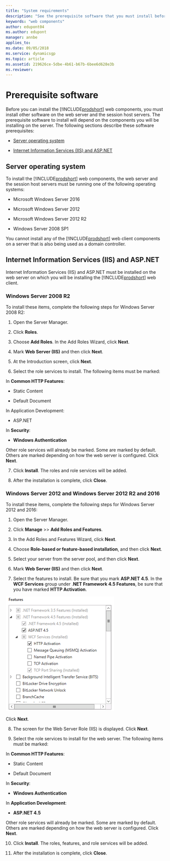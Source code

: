 ```yaml
---
title: "System requirements"
description: "See the prerequisite software that you must install before you can deploy Dynamics GP web components."
keywords: "web components"
author: edupont04
ms.author: edupont
manager: annbe
applies_to: 
ms.date: 09/05/2018
ms.service: dynamicsgp
ms.topic: article
ms.assetid: 219626ce-5dbe-4b61-b67b-6bee6d628e3b
ms.reviewer: 
---
```

<span id="_Toc498953296" class="anchor"></span>

# Prerequisite software

Before you can install the [!INCLUDE[prodshort](../includes/prodshort.md)] web components, you must install other software on the web server and the session host servers. The prerequisite software to install will depend on the components you will be installing on the server. The following sections describe these software prerequisites:

-   [Server operating system](#server-operating-system)  

-   [Internet Information Services (IIS) and ASP.NET](#internet-information-services-iis-and-asp.net)  

## Server operating system

To install the [!INCLUDE[prodshort](../includes/prodshort.md)] web components, the web server and the session host servers must be running one of the following operating systems:

-   Microsoft Windows Server 2016

-   Microsoft Windows Server 2012

-   Microsoft Windows Server 2012 R2

-   Windows Server 2008 SP1

You cannot install any of the [!INCLUDE[prodshort](../includes/prodshort.md)] web client components on a server that is also being used as a domain controller.

## Internet Information Services (IIS) and ASP.NET

Internet Information Services (IIS) and ASP.NET must be installed on the web server on which you will be installing the [!INCLUDE[prodshort](../includes/prodshort.md)] web client.

### Windows Server 2008 R2

To install these items, complete the following steps for Windows Server 2008 R2:

1. Open the Server Manager.

2. Click **Roles**.

3. Choose **Add Roles**. In the Add Roles Wizard, click **Next**.

4. Mark **Web Server (IIS)** and then click **Next**.

5. At the Introduction screen, click **Next**.

6. Select the role services to install. The following items must be marked:

In **Common HTTP Features**:

-   Static Content

-   Default Document

In Application Development:

-   ASP.NET

In **Security**:

- **Windows Authentication**

Other role services will already be marked. Some are marked by default. Others are marked depending on how the web server is configured. Click **Next**.

7. Click **Install**. The roles and role services will be added.

8. After the installation is complete, click **Close**.

### Windows Server 2012 and Windows Server 2012 R2 and 2016

To install these items, complete the following steps for Windows Server 2012 and 2016:

1. Open the Server Manager.

2. Click **Manage** &gt;&gt; **Add Roles and Features**.

3. In the Add Roles and Features Wizard, click **Next**.

4. Choose **Role-based or feature-based installation**, and then click **Next**.

5. Select your server from the server pool, and then click **Next**.

6. Mark **Web Server (IIS)** and then click **Next**.

7. Select the features to install. Be sure that you mark **ASP.NET 4.5**. In the **WCF Services** group under .**NET Framework 4.5 Features**, be sure that you have marked **HTTP Activation**.

![shows how you can modify the settings for .net framework 4.5.](media/install-dotnet.png "Deployment")  

Click **Next**.

8. The screen for the Web Server Role (IIS) is displayed. Click **Next**.

9. Select the role services to install for the web server. The following items must be marked:

In **Common HTTP Features**:

-   Static Content

-   Default Document

In **Security**:

- **Windows Authentication**

In **Application Development**:

- **ASP.NET 4.5**

Other role services will already be marked. Some are marked by default. Others are marked depending on how the web server is configured. Click **Next**.

10. Click **Install**. The roles, features, and role services will be added.

11. After the installation is complete, click **Close**.
